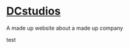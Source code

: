 # [DCstudios](https://arushgore.github.io/DCstudios)
A made up website about a made up company

test
